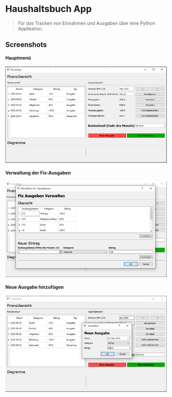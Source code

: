 # Haushaltsbuch App

> Für das Tracken von Einnahmen und Ausgaben über eine Python Applikation.

## Screenshots

#### Hauptmenü

![](doc/screenshots/finanze-app.PNG)

#### Verwaltung der Fix-Ausgaben

![](doc/screenshots/finanze-app2.PNG)

#### Neue Ausgabe hinzufügen

![](doc/screenshots/finanze-app3.PNG)

